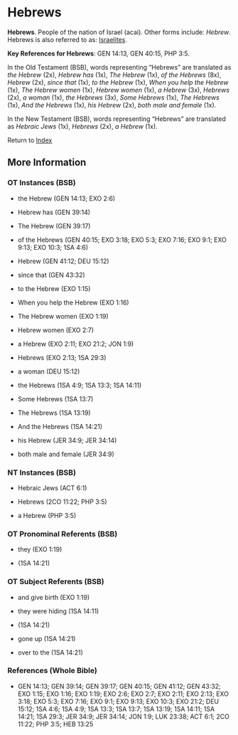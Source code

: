 # Hebrews
**Hebrews**. 
People of the nation of Israel (acai). 
Other forms include: 
*Hebrew*. 
Hebrews is also referred to as: 
[Israelites](group:Israel.md). 


**Key References for Hebrews**: 
GEN 14:13, GEN 40:15, PHP 3:5. 


In the Old Testament (BSB), words representing “Hebrews” are translated as 
*the Hebrew* (2x), *Hebrew has* (1x), *The Hebrew* (1x), *of the Hebrews* (8x), *Hebrew* (2x), *since that* (1x), *to the Hebrew* (1x), *When you help the Hebrew* (1x), *The Hebrew women* (1x), *Hebrew women* (1x), *a Hebrew* (3x), *Hebrews* (2x), *a woman* (1x), *the Hebrews* (3x), *Some Hebrews* (1x), *The Hebrews* (1x), *And the Hebrews* (1x), *his Hebrew* (2x), *both male and female* (1x). 


In the New Testament (BSB), words representing “Hebrews” are translated as 
*Hebraic Jews* (1x), *Hebrews* (2x), *a Hebrew* (1x). 


Return to [Index](00-Index.md)

## More Information

### OT Instances (BSB)

* the Hebrew (GEN 14:13; EXO 2:6)

* Hebrew has (GEN 39:14)

* The Hebrew (GEN 39:17)

* of the Hebrews (GEN 40:15; EXO 3:18; EXO 5:3; EXO 7:16; EXO 9:1; EXO 9:13; EXO 10:3; 1SA 4:6)

* Hebrew (GEN 41:12; DEU 15:12)

* since that (GEN 43:32)

* to the Hebrew (EXO 1:15)

* When you help the Hebrew (EXO 1:16)

* The Hebrew women (EXO 1:19)

* Hebrew women (EXO 2:7)

* a Hebrew (EXO 2:11; EXO 21:2; JON 1:9)

* Hebrews (EXO 2:13; 1SA 29:3)

* a woman (DEU 15:12)

* the Hebrews (1SA 4:9; 1SA 13:3; 1SA 14:11)

* Some Hebrews (1SA 13:7)

* The Hebrews (1SA 13:19)

* And the Hebrews (1SA 14:21)

* his Hebrew (JER 34:9; JER 34:14)

* both male and female (JER 34:9)



### NT Instances (BSB)

* Hebraic Jews (ACT 6:1)

* Hebrews (2CO 11:22; PHP 3:5)

* a Hebrew (PHP 3:5)



### OT Pronominal Referents (BSB)

* they (EXO 1:19)

*  (1SA 14:21)



### OT Subject Referents (BSB)

* and give birth (EXO 1:19)

* they were hiding (1SA 14:11)

*  (1SA 14:21)

* gone up (1SA 14:21)

* over to the (1SA 14:21)



### References (Whole Bible)

* GEN 14:13; GEN 39:14; GEN 39:17; GEN 40:15; GEN 41:12; GEN 43:32; EXO 1:15; EXO 1:16; EXO 1:19; EXO 2:6; EXO 2:7; EXO 2:11; EXO 2:13; EXO 3:18; EXO 5:3; EXO 7:16; EXO 9:1; EXO 9:13; EXO 10:3; EXO 21:2; DEU 15:12; 1SA 4:6; 1SA 4:9; 1SA 13:3; 1SA 13:7; 1SA 13:19; 1SA 14:11; 1SA 14:21; 1SA 29:3; JER 34:9; JER 34:14; JON 1:9; LUK 23:38; ACT 6:1; 2CO 11:22; PHP 3:5; HEB 13:25



